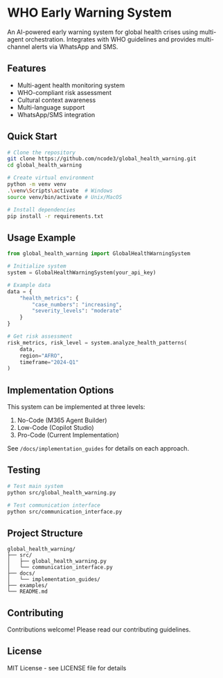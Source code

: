 # WHO Early Warning System

An AI-powered early warning system for global health crises using multi-agent orchestration. Integrates with WHO guidelines and provides multi-channel alerts via WhatsApp and SMS.

## Features
- Multi-agent health monitoring system
- WHO-compliant risk assessment
- Cultural context awareness
- Multi-language support
- WhatsApp/SMS integration

## Quick Start
```bash
# Clone the repository
git clone https://github.com/ncode3/global_health_warning.git
cd global_health_warning

# Create virtual environment
python -m venv venv
.\venv\Scripts\activate  # Windows
source venv/bin/activate # Unix/MacOS

# Install dependencies
pip install -r requirements.txt
```

## Usage Example
```python
from global_health_warning import GlobalHealthWarningSystem

# Initialize system
system = GlobalHealthWarningSystem(your_api_key)

# Example data
data = {
    "health_metrics": {
        "case_numbers": "increasing",
        "severity_levels": "moderate"
    }
}

# Get risk assessment
risk_metrics, risk_level = system.analyze_health_patterns(
    data, 
    region="AFRO",
    timeframe="2024-Q1"
)
```

## Implementation Options
This system can be implemented at three levels:
1. No-Code (M365 Agent Builder)
2. Low-Code (Copilot Studio)
3. Pro-Code (Current Implementation)

See `/docs/implementation_guides` for details on each approach.

## Testing
```bash
# Test main system
python src/global_health_warning.py

# Test communication interface
python src/communication_interface.py
```

## Project Structure
```
global_health_warning/
├── src/
│   ├── global_health_warning.py
│   └── communication_interface.py
├── docs/
│   └── implementation_guides/
├── examples/
└── README.md
```

## Contributing
Contributions welcome! Please read our contributing guidelines.

## License
MIT License - see LICENSE file for details
